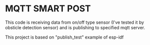 # MQTT SMART POST

This code is receiving data from on/off type sensor (I've tested it by obsticle detection sensor) and is publishing to specified mqtt server.

This project is based on "publish_test" example of esp-idf
